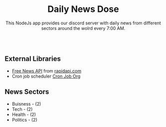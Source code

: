 <h1 align="center">Daily News Dose</h1>

<p align="center">This NodeJs app provides our discord server with daily news from different sectors around the wolrd every 7:00 AM.</p>
<br />
<br />

<h2>External Libraries</h2>

<ul>
  <li><a href="https://rapidapi.com/newscatcher-api-newscatcher-api-default/api/free-news">Free News API</a> from <a href="https://rapidapi.com">rapidapi.com</a></li>
  <li>Cron job scheduler <a href="https://cron-job.org/en/">Cron Job Org</a></li>
</ul>

<h2>News Sectors</h2>

<ul>
  <li>Buisness - (2)</li>
  <li>Tech - (2)</li>
  <li>Health - (2)</li>
  <li>Politics - (2)</li>
</ul>
